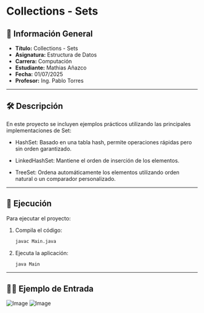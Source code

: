 
# Collections - Sets

## 📌 Información General

- **Título:** Collections - Sets
- **Asignatura:** Estructura de Datos
- **Carrera:** Computación
- **Estudiante:** Mathias Añazco
- **Fecha:** 01/07/2025
- **Profesor:** Ing. Pablo Torres

---

## 🛠️ Descripción

En este proyecto se incluyen ejemplos prácticos utilizando las principales implementaciones de Set:

- HashSet: Basado en una tabla hash, permite operaciones rápidas pero sin orden garantizado.

- LinkedHashSet: Mantiene el orden de inserción de los elementos.

- TreeSet: Ordena automáticamente los elementos utilizando orden natural o un comparador personalizado.

---

## 🚀 Ejecución

Para ejecutar el proyecto:

1. Compila el código:
    ```bash
    javac Main.java
    ```
2. Ejecuta la aplicación:
    ```bash
    java Main
    ```

---

## 🧑‍💻 Ejemplo de Entrada

![Image](https://github.com/user-attachments/assets/45cb76bb-4419-4dc4-9c7b-8fc15fdc4478)
![Image](https://github.com/user-attachments/assets/38066ffc-45e0-44d8-8019-f83db6df92d9)